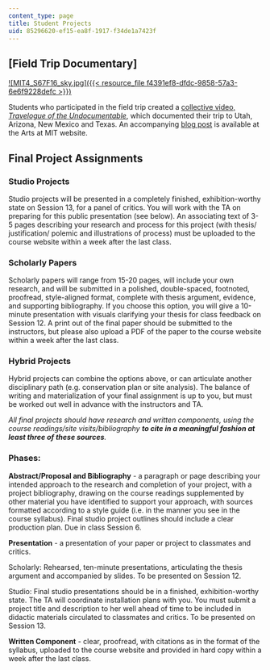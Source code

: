 ```yaml
---
content_type: page
title: Student Projects
uid: 85296620-ef15-ea8f-1917-f34de1a7423f
---
```


\[Field Trip Documentary\]
--------------------------

[![MIT4_S67F16_sky.jpg]({{< resource_file f4391ef8-dfdc-9858-57a3-6e6f9228defc >}})](https://youtu.be/aP4PWnEzFPQ)

Students who participated in the field trip created a [collective video, _Travelogue of the Undocumentable_](https://youtu.be/aP4PWnEzFPQ), which documented their trip to Utah, Arizona, New Mexico and Texas. An accompanying [blog post](http://arts.mit.edu/notes-field-outside-looking/) is available at the Arts at MIT website.

Final Project Assignments
-------------------------

### Studio Projects

Studio projects will be presented in a completely finished, exhibition-­worthy state on Session 13, for a panel of critics. You will work with the TA on preparing for this public presentation (see below). An associating text of 3-5 pages describing your research and process for this project (with thesis/ justification/ polemic and illustrations of process) must be uploaded to the course website within a week after the last class.

### Scholarly Papers

Scholarly papers will range from 15-20 pages, will include your own research, and will be submitted in a polished, double-spaced, footnoted, proofread, style-aligned format, complete with thesis argument, evidence, and supporting bibliography. If you choose this option, you will give a 10-minute presentation with visuals clarifying your thesis for class feedback on Session 12. A print out of the final paper should be submitted to the instructors, but please also upload a PDF of the paper to the course website within a week after the last class.

### Hybrid Projects

Hybrid projects can combine the options above, or can articulate another disciplinary path (e.g. conservation plan or site analysis). The balance of writing and materialization of your final assignment is up to you, but must be worked out well in advance with the instructors and TA.

_All final projects should have research and written components, using the course readings/site visits/bibliography **to cite in a meaningful fashion at least three of these sources**._

### Phases:

**Abstract/Proposal and Bibliography** - a paragraph or page describing your intended approach to the research and completion of your project, with a project bibliography, drawing on the course readings supplemented by other material you have identified to support your approach, with sources formatted according to a style guide (i.e. in the manner you see in the course syllabus). Final studio project outlines should include a clear production plan. Due in class Session 6.

**Presentation** - a presentation of your paper or project to classmates and critics.

Scholarly: Rehearsed, ten-minute presentations, articulating the thesis argument and accompanied by slides. To be presented on Session 12.

Studio: Final studio presentations should be in a finished, exhibition-worthy state. The TA will coordinate installation plans with you. You must submit a project title and description to her well ahead of time to be included in didactic materials circulated to classmates and critics. To be presented on Session 13.

**Written Component** - clear, proofread, with citations as in the format of the syllabus, uploaded to the course website and provided in hard copy within a week after the last class.